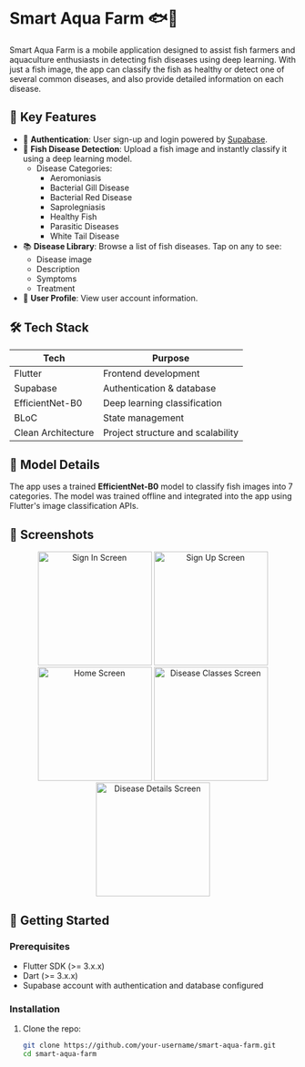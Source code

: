 # Smart Aqua Farm 🐟📱

Smart Aqua Farm is a mobile application designed to assist fish farmers and aquaculture enthusiasts in detecting fish diseases using deep learning. With just a fish image, the app can classify the fish as healthy or detect one of several common diseases, and also provide detailed information on each disease.

## 🔑 Key Features

- 🔐 **Authentication**: User sign-up and login powered by [Supabase](https://supabase.io/).
- 🧠 **Fish Disease Detection**: Upload a fish image and instantly classify it using a deep learning model.
  - Disease Categories:
    - Aeromoniasis
    - Bacterial Gill Disease
    - Bacterial Red Disease
    - Saprolegniasis
    - Healthy Fish
    - Parasitic Diseases
    - White Tail Disease
- 📚 **Disease Library**: Browse a list of fish diseases. Tap on any to see:
  - Disease image
  - Description
  - Symptoms
  - Treatment
- 👤 **User Profile**: View user account information.

## 🛠 Tech Stack

| Tech           | Purpose                        |
|----------------|--------------------------------|
| Flutter        | Frontend development           |
| Supabase       | Authentication & database      |
| EfficientNet-B0| Deep learning classification   |
| BLoC           | State management               |
| Clean Architecture | Project structure and scalability |

## 🧪 Model Details

The app uses a trained **EfficientNet-B0** model to classify fish images into 7 categories. The model was trained offline and integrated into the app using Flutter's image classification APIs.

## 📸 Screenshots
<p align="center">
  <img src="https://github.com/user-attachments/assets/bf97c33c-db5a-443a-a994-9ee6f0db0ff4" alt="Sign In Screen" width="200"/>
  <img src="https://github.com/user-attachments/assets/34b9049a-2ff1-407d-9d7c-cc8fa6fb05e9" alt="Sign Up Screen" width="200"/>
  <img src="https://github.com/user-attachments/assets/84f65d5e-7af8-4779-b699-e3553338bb96" alt="Home Screen" width="200"/>
  <img src="https://github.com/user-attachments/assets/2faebf8d-15a3-4071-a231-6d322246623f" alt="Disease Classes Screen" width="200"/>
  <img src="https://github.com/user-attachments/assets/57c2af91-9d1e-49bb-b411-ec0d473f0b7b" alt="Disease Details Screen" width="200"/>
</p>

## 🚀 Getting Started

### Prerequisites

- Flutter SDK (>= 3.x.x)
- Dart (>= 3.x.x)
- Supabase account with authentication and database configured

### Installation

1. Clone the repo:
   ```bash
   git clone https://github.com/your-username/smart-aqua-farm.git
   cd smart-aqua-farm
